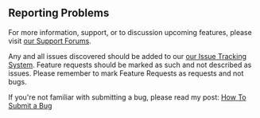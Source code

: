 
## Reporting Problems

For more information, support, or to discussion upcoming features, please visit [our Support Forums](http://support.web2project.net/).

Any and all issues discovered should be added to our [our Issue Tracking System](http://bugs.web2project.net/). Feature requests should be marked as such and not described as issues. Please remember to mark Feature Requests as requests and not bugs.

If you're not familiar with submitting a bug, please read my post: [How To Submit a Bug](http://caseysoftware.com/blog/submitting-a-bug-report)